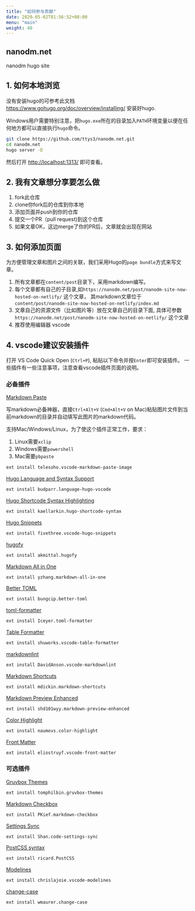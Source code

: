 ```yaml
---
title: "如何参与贡献"
date: 2020-05-02T01:56:52+08:00
menu: "main"
weight: 40
---
```


## nanodm.net

nanodm hugo site

## 1. 如何本地浏览

没有安装hugo的可参考此文档<https://www.gohugo.org/doc/overview/installing/> 安装好hugo.

Windows用户需要特别注意，把`hugo.exe`所在的目录加入`PATH`环境变量以便在任何地方都可以直接执行`hugo`命令。

```bash
git clone https://github.com/ttys3/nanodm.net.git
cd nanodm.net
hugo server -D
```
然后打开 <http://localhost:1313/> 即可查看。


## 2. 我有文章想分享要怎么做

1. fork此仓库
2. clone你fork后的仓库到你本地
3. 添加页面并push到你的仓库
4. 提交一个PR（pull request)到这个仓库
5. 如果文章OK，这边merge了你的PR后，文章就会出现在网站

## 3. 如何添加页面

为方便管理文章和图片之间的关联，我们采用Hugo的`page bundle`方式来写文章。

1. 所有文章都在`content/post`目录下，采用markdown编写。
2. 每个文章都有自己的子目录,如`https://nanodm.net/post/nanodm-site-now-hosted-on-netlify/` 这个文章，
其markdown文章位于`content/post/nanodm-site-now-hosted-on-netlify/index.md`
3. 文章自己的资源文件（比如图片等）放在文章自己的目录下面, 具体可参数`https://nanodm.net/post/nanodm-site-now-hosted-on-netlify/` 这个文章
4. 推荐使用编辑器 vscode

## 4. vscode建议安装插件

打开 VS Code Quick Open (`Ctrl+P`), 粘贴以下命令并按`Enter`即可安装插件。
一些插件有一些注意事项，注意查看vscode插件页面的说明。

### 必备插件

[Markdown Paste](https://marketplace.visualstudio.com/items?itemName=telesoho.vscode-markdown-paste-image)

写markdown必备神器，直接`Ctrl+Alt+V` (`Cmd+Alt+V` on Mac)粘贴图片文件到当前markdown的目录并自动填写此图片的markdown代码。

支持Mac/Windows/Linux，为了使这个插件正常工作，要求：

1. Linux需要`xclip`
2. Windows需要`powershell`
3. Mac需要`pbpaste`

```bash
ext install telesoho.vscode-markdown-paste-image
```

[](https://raw.githubusercontent.com/telesoho/vscode-markdown-paste-image/master/res/markdown_paste_demo_min.gif)

[Hugo Language and Syntax Support](https://marketplace.visualstudio.com/items?itemName=budparr.language-hugo-vscode)

```bash
ext install budparr.language-hugo-vscode
```

[Hugo Shortcode Syntax Highlighting](https://marketplace.visualstudio.com/items?itemName=kaellarkin.hugo-shortcode-syntax)

```bash
ext install kaellarkin.hugo-shortcode-syntax
```

[Hugo Snippets](https://marketplace.visualstudio.com/items?itemName=fivethree.vscode-hugo-snippets)

```bash
ext install fivethree.vscode-hugo-snippets
```

[hugofy](https://marketplace.visualstudio.com/items?itemName=akmittal.hugofy)

```bash
ext install akmittal.hugofy
```

[Markdown All in One](https://marketplace.visualstudio.com/items?itemName=yzhang.markdown-all-in-one)

```bash
ext install yzhang.markdown-all-in-one
```

[Better TOML](https://marketplace.visualstudio.com/items?itemName=bungcip.better-toml)

```bash
ext install bungcip.better-toml
```

[toml-formatter](https://marketplace.visualstudio.com/items?itemName=Iceyer.toml-formatter)

```bash
ext install Iceyer.toml-formatter
```

[Table Formatter](https://marketplace.visualstudio.com/items?itemName=shuworks.vscode-table-formatter)

```bash
ext install shuworks.vscode-table-formatter
```

[markdownlint](https://marketplace.visualstudio.com/items?itemName=DavidAnson.vscode-markdownlint)

```bash
ext install DavidAnson.vscode-markdownlint
```

[Markdown Shortcuts](https://marketplace.visualstudio.com/items?itemName=mdickin.markdown-shortcuts)

```bash
ext install mdickin.markdown-shortcuts
```

[Markdown Preview Enhanced](https://marketplace.visualstudio.com/items?itemName=shd101wyy.markdown-preview-enhanced)

```bash
ext install shd101wyy.markdown-preview-enhanced
```

[Color Highlight](https://marketplace.visualstudio.com/items?itemName=naumovs.color-highlight)

```bash
ext install naumovs.color-highlight
```

[Front Matter](https://marketplace.visualstudio.com/items?itemName=eliostruyf.vscode-front-matter)

```bash
ext install eliostruyf.vscode-front-matter
```

### 可选插件

[Gruvbox Themes](https://marketplace.visualstudio.com/items?itemName=tomphilbin.gruvbox-themes)

```bash
ext install tomphilbin.gruvbox-themes
```

[Markdown Checkbox](https://marketplace.visualstudio.com/items?itemName=PKief.markdown-checkbox)

```bash
ext install PKief.markdown-checkbox
```

[Settings Sync](https://marketplace.visualstudio.com/items?itemName=Shan.code-settings-sync)

```bash
ext install Shan.code-settings-sync
```

[PostCSS syntax](https://marketplace.visualstudio.com/items?itemName=ricard.PostCSS)

```bash
ext install ricard.PostCSS
```

[Modelines](https://marketplace.visualstudio.com/items?itemName=chrislajoie.vscode-modelines)

```bash
ext install chrislajoie.vscode-modelines
```

[change-case](https://marketplace.visualstudio.com/items?itemName=wmaurer.change-case)

```bash
ext install wmaurer.change-case
```